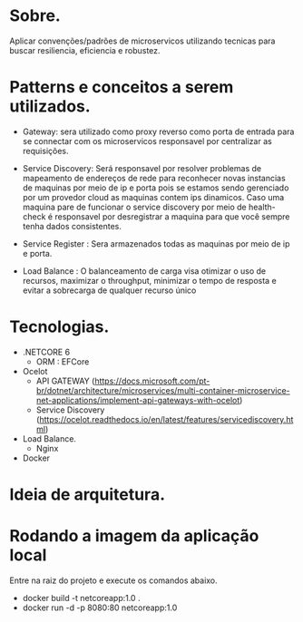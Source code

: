 # Sobre.
 Aplicar convenções/padrões de microservicos utilizando tecnicas para buscar resiliencia, eficiencia e robustez.

# Patterns e conceitos a serem utilizados.
  - Gateway: sera utilizado como proxy reverso como porta de entrada para se connectar com os microservicos responsavel por centralizar as requisições.
  - Service Discovery: Será responsavel por resolver problemas de mapeamento de endereços de rede para
    reconhecer novas instancias de maquinas por meio de ip e porta pois se estamos sendo gerenciado por um provedor cloud as maquinas contem ips dinamicos.
    Caso uma maquina pare de funcionar o service discovery por meio de health-check é responsavel por desregistrar a maquina para que você sempre tenha dados     consistentes.
   
  - Service Register : Sera armazenados todas as maquinas por meio de ip e porta.
  - Load Balance : O balanceamento de carga visa otimizar o uso de recursos, maximizar o throughput, minimizar o tempo de resposta e evitar a sobrecarga de qualquer recurso único

# Tecnologias.
  - .NETCORE 6
    - ORM : EFCore
  - Ocelot 
     - API GATEWAY (https://docs.microsoft.com/pt-br/dotnet/architecture/microservices/multi-container-microservice-net-applications/implement-api-gateways-with-ocelot)
     - Service Discovery (https://ocelot.readthedocs.io/en/latest/features/servicediscovery.html)
  - Load Balance.
    - Nginx
  - Docker
  
# Ideia de arquitetura.
 
 # Rodando a imagem da aplicação local
   Entre na raiz do projeto e execute os comandos abaixo.
  - docker build -t netcoreapp:1.0 .
  - docker run -d -p 8080:80 netcoreapp:1.0

